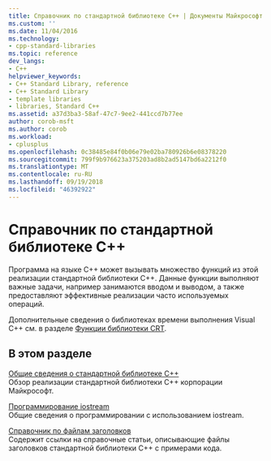 ```yaml
---
title: Справочник по стандартной библиотеке C++ | Документы Майкрософт
ms.custom: ''
ms.date: 11/04/2016
ms.technology:
- cpp-standard-libraries
ms.topic: reference
dev_langs:
- C++
helpviewer_keywords:
- C++ Standard Library, reference
- C++ Standard Library
- template libraries
- libraries, Standard C++
ms.assetid: a37d3ba3-58af-47c7-9ee2-441ccd7b77ee
author: corob-msft
ms.author: corob
ms.workload:
- cplusplus
ms.openlocfilehash: 0c38485e84f0b06e79e02ba780926b6e08378220
ms.sourcegitcommit: 799f9b976623a375203ad8b2ad5147bd6a2212f0
ms.translationtype: MT
ms.contentlocale: ru-RU
ms.lasthandoff: 09/19/2018
ms.locfileid: "46392922"
---
```

# <a name="c-standard-library-reference"></a>Справочник по стандартной библиотеке C++

Программа на языке C++ может вызывать множество функций из этой реализации стандартной библиотеки C++. Данные функции выполняют важные задачи, например занимаются вводом и выводом, а также предоставляют эффективные реализации часто используемых операций.

Дополнительные сведения о библиотеках времени выполнения Visual C++ см. в разделе [Функции библиотеки CRT](../c-runtime-library/crt-library-features.md).

## <a name="in-this-section"></a>В этом разделе

[Общие сведения о стандартной библиотеке C++](../standard-library/cpp-standard-library-overview.md)<br/>
Обзор реализации стандартной библиотеки C++ корпорации Майкрософт.

[Программирование iostream](../standard-library/iostream-programming.md)<br/>
Общие сведения о программировании с использованием iostream.

[Справочник по файлам заголовков](../standard-library/cpp-standard-library-header-files.md)<br/>
Содержит ссылки на справочные статьи, описывающие файлы заголовков стандартной библиотеки C++ с примерами кода.


